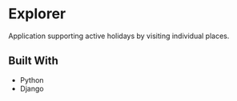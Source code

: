 # Explorer
 Application supporting active holidays by visiting individual places.
##  Built With
*  Python
*  Django
